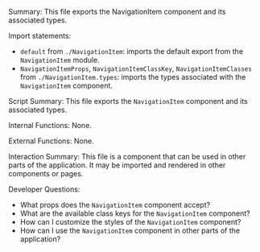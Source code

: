 Summary:
This file exports the NavigationItem component and its associated types.

Import statements:
- `default` from `./NavigationItem`: imports the default export from the `NavigationItem` module.
- `NavigationItemProps`, `NavigationItemClassKey`, `NavigationItemClasses` from `./NavigationItem.types`: imports the types associated with the `NavigationItem` component.

Script Summary:
This file exports the `NavigationItem` component and its associated types.

Internal Functions:
None.

External Functions:
None.

Interaction Summary:
This file is a component that can be used in other parts of the application. It may be imported and rendered in other components or pages.

Developer Questions:
- What props does the `NavigationItem` component accept?
- What are the available class keys for the `NavigationItem` component?
- How can I customize the styles of the `NavigationItem` component?
- How can I use the `NavigationItem` component in other parts of the application?